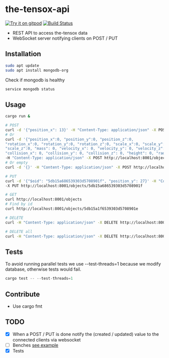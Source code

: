 
# the-tensox-api

[![Try it on gitpod](https://img.shields.io/badge/try-on%20gitpod-brightgreen.svg)](https://gitpod.io/#https://github.com/The-Tensox/the-tensox-api)
[![Build Status](https://img.shields.io/circleci/project/The-Tensox/the-tensox-api/master.svg)](https://circleci.com/gh/The-Tensox/the-tensox-api)

- REST API to access the-tensox data
- WebSocket server notifying clients on POST / PUT

## Installation

```bash
sudo apt update
sudo apt install mongodb-org
```

Check if mongodb is healthy

```bash
service mongodb status
```

## Usage

```bash
cargo run &

# POST
curl -d '{"position_x": 13}' -H "Content-Type: application/json" -X POST http://localhost:8001/objects
# Or
curl -d '{"position_x":0, "position_y":0, "position_z":0,
"rotation_x":0, "rotation_y":0, "rotation_z":0, "scale_x":0, "scale_y":0,
"scale_z":0, "mass": 0, "velocity_x": 0, "velocity_y": 0, "velocity_z": 0,
"collision_x": 0, "collision_y": 0, "collision_z": 0, "height": 0, "radius": 0, "kind": "rock"}' \
-H "Content-Type: application/json" -X POST http://localhost:8001/objects
# Or empty
curl -d '{}' -H "Content-Type: application/json" -X POST http://localhost:8001/objects

# PUT
curl -d '{"$oid": "5db15a686539303d5708901f", "position_y": 27}' -H "Content-Type: application/json" \
-X PUT http://localhost:8001/objects/5db15a686539303d5708901f

# GET
curl http://localhost:8001/objects
# Find by id
curl http://localhost:8001/objects/5db15a1f6539303d5708901e

# DELETE
curl -H "Content-Type: application/json" -X DELETE http://localhost:8001/objects/5db15a1f6539303d5708901e

# DELETE all
curl -H "Content-Type: application/json" -X DELETE http://localhost:8001/objects
```

## Tests

To avoid running parallel tests we use --test-threads=1 because we modify database, otherwise tests would fail.

```rust
cargo test -- --test-threads=1
```

## Contribute

- Use cargo fmt

## TODO

 - [x] When a POST / PUT is done notify the (created / updated) value to the connected clients via websocket
 - [ ] Benches [see example](https://bheisler.github.io/criterion.rs/book/getting_started.html)
 - [x] Tests
